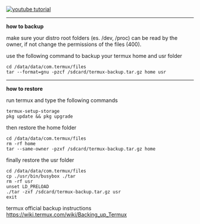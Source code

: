 [![youtube tutorial](https://img.youtube.com/vi/3rHYsxcEr7k/0.jpg)](https://www.youtube.com/watch?v=3rHYsxcEr7k)
***
**how to backup**

make sure your distro root folders (es. /dev, /proc) can be read by the owner, if not change the permissions of the files (400).

use the following command to backup your termux home and usr folder
```
cd /data/data/com.termux/files
tar --format=gnu -pzcf /sdcard/termux-backup.tar.gz home usr
```
***
**how to restore**

run termux and type the following commands

```
termux-setup-storage
pkg update && pkg upgrade
```

then restore the home folder
```
cd /data/data/com.termux/files
rm -rf home
tar --same-owner -pzxf /sdcard/termux-backup.tar.gz home
```
finally restore the usr folder
```
cd /data/data/com.termux/files
cp ./usr/bin/busybox ./tar
rm -rf usr
unset LD_PRELOAD
./tar -zxf /sdcard/termux-backup.tar.gz usr
exit
```

termux official backup instructions
https://wiki.termux.com/wiki/Backing_up_Termux
